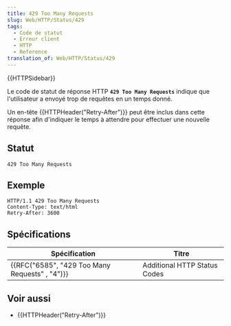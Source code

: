 ```yaml
---
title: 429 Too Many Requests
slug: Web/HTTP/Status/429
tags:
  - Code de statut
  - Erreur client
  - HTTP
  - Reference
translation_of: Web/HTTP/Status/429
---
```

{{HTTPSidebar}}

Le code de statut de réponse HTTP **`429 Too Many Requests`** indique que l'utilisateur a envoyé trop de requêtes en un temps donné.

Un en-tête {{HTTPHeader("Retry-After")}} peut être inclus dans cette réponse afin d'indiquer le temps à attendre pour effectuer une nouvelle requête.

## Statut

    429 Too Many Requests

## Exemple

    HTTP/1.1 429 Too Many Requests
    Content-Type: text/html
    Retry-After: 3600

## Spécifications

| Spécification                                                | Titre                        |
| ------------------------------------------------------------ | ---------------------------- |
| {{RFC("6585", "429 Too Many Requests" , "4")}} | Additional HTTP Status Codes |

## Voir aussi

- {{HTTPHeader("Retry-After")}}
